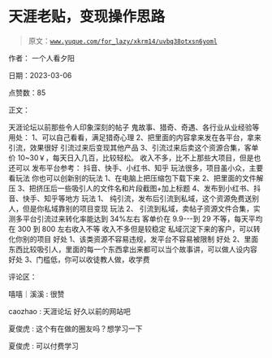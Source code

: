 # 天涯老贴，变现操作思路

> 原文：[`www.yuque.com/for_lazy/xkrm14/uvbq38otxsn6yoml`](https://www.yuque.com/for_lazy/xkrm14/uvbq38otxsn6yoml)

作者： 一个人看夕阳 

日期：2023-03-06 

点赞数：85 

正文： 

天涯论坛以前那些令人印象深刻的帖子 鬼故事、猎奇、奇遇、各行业从业经验等 用处： 1、可以自己看看，满足猎奇心理 2、把里面的内容拿来发在各平台，拿来引流，效果很好 引流过来后变现其他产品 3、引流过来后卖这个资源合集，客单价 10~30￥，每天日入几百，比较轻松。 收入不多，比不上那些大项目，但是也还可以 发布平台参考： 抖音、快手、小红书、知乎 玩法很多，项目虽小众，主要看玩法 你也可以创新别的玩法 1、在电脑上把压缩包下载下来 2、把里面的文件解压 3、把挤压后一些吸引人的文件名和片段截图+加上标题 4、发布到小红书、抖音、快手、知乎等地方 玩法 1、 纯引流，发布后引流到私域，这个资源免费送别人，但是你私域靠别的项目变现 玩法 2、 引流到私域，卖帖子资源文件合集，实测多平台引流过来转化率能达到 34%左右 客单价在 9.9---到 29 不等，每天平均在 300 到 800 左右收入不等 收入不多但是较稳定 私域沉淀下来的客户，可以转化你别的项目 好处 1、该类资源不容易违规，发平台不容易被限制 好处 2、里面东西比较吸引人，里面的每一个东西拿出来都可以当个故事讲，可以做人设内容 好处 3、门槛低，你可以收徒教人做，收学费 

评论区： 

嘻嘻｜溪溪 : 很赞 

caozhao : 天涯论坛 好久以前的网站吧 

夏俊虎 : 这个有在做的圈友吗？想学习一下 

夏俊虎 : 可以付费学习 

